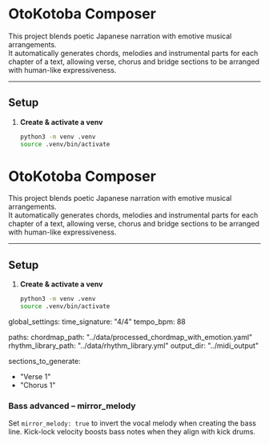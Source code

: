 # OtoKotoba Composer

This project blends poetic Japanese narration with emotive musical arrangements.  
It automatically generates chords, melodies and instrumental parts for each chapter of a text, allowing verse, chorus and bridge sections to be arranged with human-like expressiveness.

---

## Setup

1. **Create & activate a venv**  
   ```bash
   python3 -m venv .venv
   source .venv/bin/activate


# OtoKotoba Composer

This project blends poetic Japanese narration with emotive musical arrangements.  
It automatically generates chords, melodies and instrumental parts for each chapter of a text, allowing verse, chorus and bridge sections to be arranged with human-like expressiveness.

---

## Setup

1. **Create & activate a venv**  
   ```bash
   python3 -m venv .venv
   source .venv/bin/activate

global_settings:
  time_signature: "4/4"
  tempo_bpm: 88

paths:
  chordmap_path: "../data/processed_chordmap_with_emotion.yaml"
  rhythm_library_path: "../data/rhythm_library.yml"
  output_dir: "../midi_output"

sections_to_generate:
  - "Verse 1"
  - "Chorus 1"

### Bass advanced – mirror_melody
Set `mirror_melody: true` to invert the vocal melody when creating the bass line.
Kick-lock velocity boosts bass notes when they align with kick drums.
